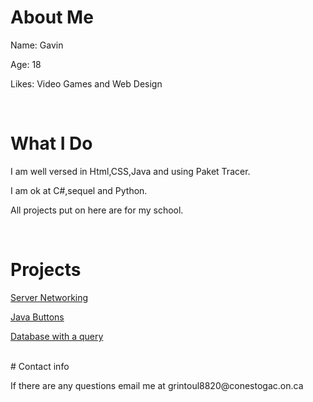 # About Me
<p>Name: Gavin</p>
<p>Age: 18</p>
<p>Likes: Video Games and Web Design</p>
<br>

# What I Do
<p> I am well versed in Html,CSS,Java and using Paket Tracer.</p>
<p> I am ok at C#,sequel and Python.</P>
<p> All projects put on here are for my school.</p>
<br>

# Projects
<p><a href="A1.pkt" download>Server Networking</a></p>
<p><a href="index.htmle" download>Java Buttons</a></p>
<p><a href="Assignment 1 DB GR.accdb" download>Database with a query</a></p>

<br>
# Contact info
<p>If there are any questions email me at grintoul8820@conestogac.on.ca
